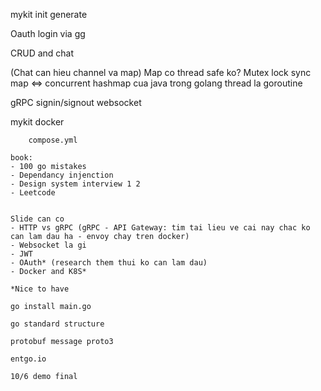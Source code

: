 mykit init generate

Oauth login via gg


CRUD and chat 

(Chat can hieu channel va map)
Map co thread safe ko?
Mutex lock
sync map
<=> concurrent hashmap cua java
trong golang thread la goroutine


gRPC 
signin/signout
websocket

mykit 
docker 

```DB - entgo
    compose.yml

book:
- 100 go mistakes
- Dependancy injenction
- Design system interview 1 2
- Leetcode


Slide can co
- HTTP vs gRPC (gRPC - API Gateway: tim tai lieu ve cai nay chac ko can lam dau ha - envoy chay tren docker)
- Websocket la gi
- JWT
- OAuth* (research them thui ko can lam dau)
- Docker and K8S*

*Nice to have

go install main.go

go standard structure

protobuf message proto3

entgo.io 

10/6 demo final 


